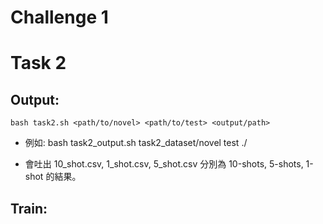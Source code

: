# Challenge 1

# Task 2 

## Output:
```
bash task2.sh <path/to/novel> <path/to/test> <output/path>
```
- 例如: bash task2_output.sh task2_dataset/novel test ./

- 會吐出 10_shot.csv, 1_shot.csv, 5_shot.csv 分別為 10-shots, 5-shots, 1-shot 的結果。

## Train:

